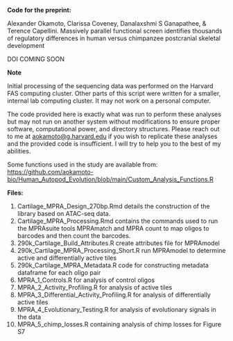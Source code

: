 

**Code for the preprint:** 

Alexander Okamoto,  Clarissa Coveney, Danalaxshmi S Ganapathee, & Terence Capellini. Massively parallel functional screen identifies thousands of regulatory differences in human versus chimpanzee postcranial skeletal development

DOI COMING SOON

**Note**

Initial processing of the sequencing data was performed on the Harvard FAS computing cluster. Other parts of this script were written for a smaller, internal lab computing cluster. It may not work on a personal computer.

The code provided here is exactly what was run to perform these analyses but may not run on another system without modifications to ensure proper software, computational power, and directory structures. Please reach out to me at aokamoto@g.harvard.edu if you wish to replicate these analyses and the provided code is insufficient. I will try to help you to the best of my abilities.

Some functions used in the study are available from: https://github.com/aokamoto-bio/Human_Autopod_Evolution/blob/main/Custom_Analysis_Functions.R

**Files:**

1. Cartilage_MPRA_Design_270bp.Rmd details the construction of the library based on ATAC-seq data. 
2. Cartilage_MPRA_Processing.Rmd contains the commands used to run the MPRAsuite tools MPRAmatch and MPRA count to map oligos to barcodes and then count the barcodes.
3. 290k_Cartilage_Build_Attributes.R create attributes file for MPRAmodel
4. 290k_Cartilage_MPRA_Processing_Short.R run MPRAmodel to determine active and differentially active tiles
5. 290k_Cartilage_MPRA_Metadata.R code for constructing metadata dataframe for each oligo pair
6. MPRA_1_Controls.R for analysis of control oligos
7. MPRA_2_Activity_Profiling.R for analysis of active tiles
8. MPRA_3_Differential_Activity_Profiling.R for analysis of differentially active tiles
9. MPRA_4_Evolutionary_Testing.R for analysis of evolutionary signals in the data
10. MPRA_5_chimp_losses.R containing analysis of chimp losses for Figure S7
